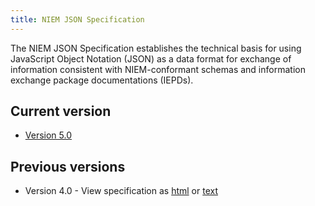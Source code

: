 ```yaml
---
title: NIEM JSON Specification
---
```


The NIEM JSON Specification establishes the technical basis for using JavaScript Object Notation (JSON) as a data format for exchange of information consistent with NIEM-conformant schemas and information exchange package documentations (IEPDs).

## Current version

- [Version 5.0](v5.0)

## Previous versions

- Version 4.0 - View specification as [html](v4.0/niem-json-spec.html) or [text](v4.0/niem-json-spec.txt)

